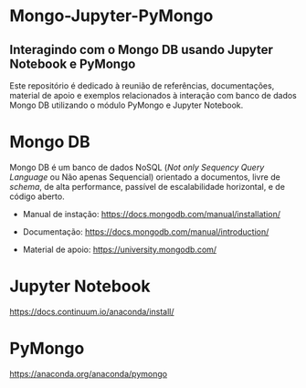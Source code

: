 # Mongo-Jupyter-PyMongo
## Interagindo com o Mongo DB usando Jupyter Notebook e PyMongo 


Este repositório é dedicado à reunião de referências, documentações, material de apoio e exemplos relacionados à interação com banco de dados Mongo DB utilizando o módulo PyMongo e Jupyter Notebook. 


# Mongo DB

Mongo DB é um banco de dados NoSQL (<i>Not only Sequency Query Language</i> ou Não apenas Sequencial) orientado a documentos, livre de <i>schema</i>, de alta performance, passível de escalabilidade horizontal, e de código aberto.


- Manual de instação: https://docs.mongodb.com/manual/installation/

- Documentação: https://docs.mongodb.com/manual/introduction/

- Material de apoio: https://university.mongodb.com/



# Jupyter Notebook

https://docs.continuum.io/anaconda/install/

# PyMongo

https://anaconda.org/anaconda/pymongo


